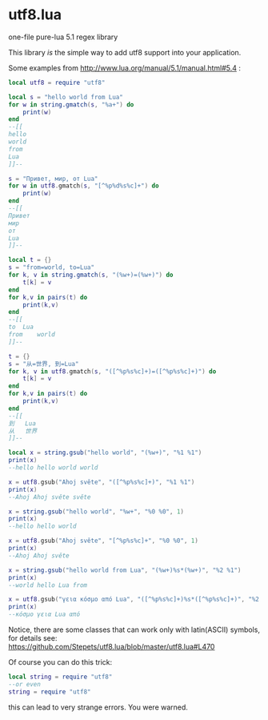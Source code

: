 # utf8.lua
one-file pure-lua 5.1 regex library

This library _is_ the simple way to add utf8 support into your application.

Some examples from http://www.lua.org/manual/5.1/manual.html#5.4 :
```Lua
local utf8 = require "utf8"

local s = "hello world from Lua"
for w in string.gmatch(s, "%a+") do
    print(w)
end
--[[
hello
world
from
Lua
]]--

s = "Привет, мир, от Lua"
for w in utf8.gmatch(s, "[^%p%d%s%c]+") do
    print(w)
end
--[[
Привет
мир
от
Lua
]]--

local t = {}
s = "from=world, to=Lua"
for k, v in string.gmatch(s, "(%w+)=(%w+)") do
    t[k] = v
end
for k,v in pairs(t) do
    print(k,v)
end
--[[
to	Lua
from	world
]]--

t = {}
s = "从=世界, 到=Lua"
for k, v in utf8.gmatch(s, "([^%p%s%c]+)=([^%p%s%c]+)") do
    t[k] = v
end
for k,v in pairs(t) do
    print(k,v)
end
--[[
到	Lua
从	世界
]]--

local x = string.gsub("hello world", "(%w+)", "%1 %1")
print(x)
--hello hello world world

x = utf8.gsub("Ahoj světe", "([^%p%s%c]+)", "%1 %1")
print(x)
--Ahoj Ahoj světe světe

x = string.gsub("hello world", "%w+", "%0 %0", 1)
print(x)
--hello hello world

x = utf8.gsub("Ahoj světe", "[^%p%s%c]+", "%0 %0", 1)
print(x)
--Ahoj Ahoj světe

x = string.gsub("hello world from Lua", "(%w+)%s*(%w+)", "%2 %1")
print(x)
--world hello Lua from

x = utf8.gsub("γεια κόσμο από Lua", "([^%p%s%c]+)%s*([^%p%s%c]+)", "%2 %1")
print(x)
--κόσμο γεια Lua από
```
Notice, there are some classes that can work only with latin(ASCII) symbols,
for details see: https://github.com/Stepets/utf8.lua/blob/master/utf8.lua#L470

Of course you can do this trick:
```Lua
local string = require "utf8"
--or even
string = require "utf8"
```
this can lead to very strange errors. You were warned.
